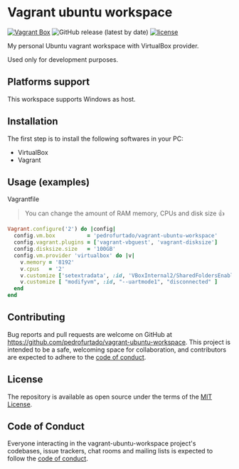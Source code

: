 # Vagrant ubuntu workspace

[![Vagrant Box](https://github.com/pedrofurtado/vagrant-ubuntu-workspace/actions/workflows/vagrant.yml/badge.svg)](https://github.com/pedrofurtado/vagrant-ubuntu-workspace/actions/workflows/vagrant.yml)
![GitHub release (latest by date)](https://img.shields.io/github/v/release/pedrofurtado/vagrant-ubuntu-workspace)
[![license](https://img.shields.io/github/license/pedrofurtado/vagrant-ubuntu-workspace.svg)]()

My personal Ubuntu vagrant workspace with VirtualBox provider.

Used only for development purposes.

## Platforms support

This workspace supports Windows as host.

## Installation

The first step is to install the following softwares in your PC:

- VirtualBox
- Vagrant

## Usage (examples)

Vagrantfile

> You can change the amount of RAM memory, CPUs and disk size :+1:

```ruby
Vagrant.configure('2') do |config|
  config.vm.box          = 'pedrofurtado/vagrant-ubuntu-workspace'
  config.vagrant.plugins = ['vagrant-vbguest', 'vagrant-disksize']
  config.disksize.size   = '100GB'
  config.vm.provider 'virtualbox' do |v|
    v.memory = '8192'
    v.cpus   = '2'
    v.customize ['setextradata', :id, 'VBoxInternal2/SharedFoldersEnableSymlinksCreate/v-root', '1']
    v.customize [ "modifyvm", :id, "--uartmode1", "disconnected" ]
  end
end
```

## Contributing

Bug reports and pull requests are welcome on GitHub at https://github.com/pedrofurtado/vagrant-ubuntu-workspace. This project is intended to be a safe, welcoming space for collaboration, and contributors are expected to adhere to the [code of conduct](https://github.com/pedrofurtado/vagrant-ubuntu-workspace/blob/master/CODE_OF_CONDUCT.md).

## License

The repository is available as open source under the terms of the [MIT License](https://opensource.org/licenses/MIT).

## Code of Conduct

Everyone interacting in the vagrant-ubuntu-workspace project's codebases, issue trackers, chat rooms and mailing lists is expected to follow the [code of conduct](https://github.com/pedrofurtado/vagrant-ubuntu-workspace/blob/master/CODE_OF_CONDUCT.md).
